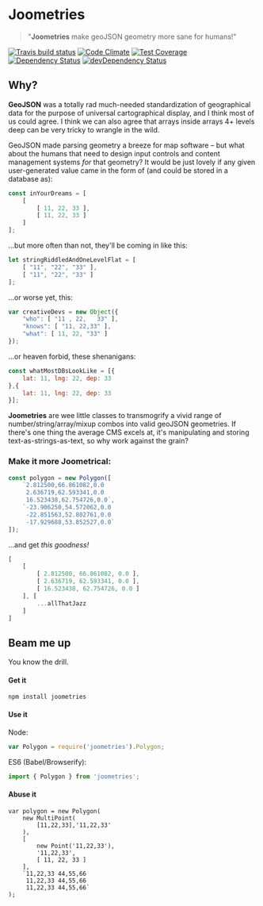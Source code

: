 # Joometries

>"**Joometries** make geoJSON geometry more sane for humans!"

[![Travis build status](http://img.shields.io/travis/wosevision/joometries.svg?style=flat)](https://travis-ci.org/wosevision/joometries)
[![Code Climate](https://codeclimate.com/github/wosevision/joometries/badges/gpa.svg)](https://codeclimate.com/github/wosevision/joometries)
[![Test Coverage](https://codeclimate.com/github/wosevision/joometries/badges/coverage.svg)](https://codeclimate.com/github/wosevision/joometries)
[![Dependency Status](https://david-dm.org/wosevision/joometries.svg)](https://david-dm.org/wosevision/joometries)
[![devDependency Status](https://david-dm.org/wosevision/joometries/dev-status.svg)](https://david-dm.org/wosevision/joometries#info=devDependencies)

## Why?

**GeoJSON** was a totally rad much-needed standardization of geographical data for the purpose of universal cartographical display, and I think most of us could agree. I think we can also agree that arrays inside arrays 4+ levels deep can be very tricky to wrangle in the wild.

GeoJSON made parsing geometry a breeze for map software – but what about the humans that need to design input controls and content management systems *for* that geometry? It would be just lovely if any given user-generated value came in the form of (and could be stored in a database as):

```JavaScript
const inYourDreams = [
	[
		[ 11, 22, 33 ],
		[ 11, 22, 33 ]
	]
];
```

...but more often than not, they'll be coming in like this:

```JavaScript
let stringRiddledAndOneLevelFlat = [	
	[ "11", "22", "33" ],
	[ "11", "22", "33" ]
];
```

...or worse yet, this:

```JavaScript
var creativeDevs = new Object({
	"who": [ "11 , 22,   33" ],
	"knows": [ "11, 22,33" ],
	"what": [ 11, 22, "33" ]
});
```

...or heaven forbid, these shenanigans:

```JavaScript
const whatMostDBsLookLike = [{
	lat: 11, lng: 22, dep: 33
},{
	lat: 11, lng: 22, dep: 33
}];
```

**Joometries** are wee little classes to transmogrify a vivid range of number/string/array/mixup combos into valid geoJSON geometries. If there's one thing the average CMS excels at, it's manipulating and storing text-as-strings-as-text, so why work against the grain?

### Make it more Joometrical:

```JavaScript
const polygon = new Polygon([ 
	`2.812500,66.861082,0.0 
	 2.636719,62.593341,0.0 
	 16.523438,62.754726,0.0`,
	`-23.906250,54.572062,0.0 
	 -22.851563,52.802761,0.0 
	 -17.929688,53.852527,0.0`
]);
```

...and get *this goodness!*
```JavaScript
[
	[
		[ 2.812500, 66.861082, 0.0 ],
		[ 2.636719, 62.593341, 0.0 ],
		[ 16.523438, 62.754726, 0.0 ]
	], [
		...allThatJazz
	]
]
```

## Beam me up

You know the drill. 

#### Get it

`npm install joometries`

#### Use it

Node:
```JavaScript
var Polygon = require('joometries').Polygon;
```

ES6 (Babel/Browserify):
```JavaScript
import { Polygon } from 'joometries';
```

#### Abuse it

```
var polygon = new Polygon(
	new MultiPoint(
		[11,22,33],'11,22,33'
	),
	[
		new Point('11,22,33'),
		'11,22,33',
		[ 11, 22, 33 ]
	],
	`11,22,33 44,55,66
	 11,22,33 44,55,66
	 11,22,33 44,55,66`
);
```